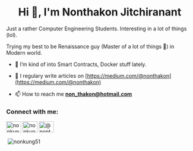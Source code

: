 <h1 align="center">Hi 👋, I'm Nonthakon Jitchiranant</h1>
<p>Just a rather Computer Engineering Students. Interesting in a lot of things (lol).</p>
<p>Trying my best to be Renaissance guy (Master of a lot of things 🧐) in Modern world.</p>

- 🌱 I’m kind of into Smart Contracts, Docker stuff lately.

- 📝 I regulary write articles on [https://medium.com/@nonthakon](https://medium.com/@nonthakon)

- 📫 How to reach me **non_thakon@hotmail.com**

<h3 align="left">Connect with me:</h3>
<p align="left">
<a href="https://dev.to/nonkung51" target="blank"><img align="center" src="https://cdn.jsdelivr.net/npm/simple-icons@3.0.1/icons/dev-dot-to.svg" alt="nonkung51" height="30" width="40" /></a>
<a href="https://linkedin.com/in/nonkung51" target="blank"><img align="center" src="https://cdn.jsdelivr.net/npm/simple-icons@3.0.1/icons/linkedin.svg" alt="nonkung51" height="30" width="40" /></a>
<a href="https://medium.com/@nonthakon" target="blank"><img align="center" src="https://cdn.jsdelivr.net/npm/simple-icons@3.0.1/icons/medium.svg" alt="@nonthakon" height="30" width="40" /></a>
</p>
<p>&nbsp;<img align="center" src="https://github-readme-stats.vercel.app/api?username=nonkung51&theme=tokyonight&show_icons=true" alt="nonkung51" /></p>
